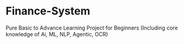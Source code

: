 # Finance-System
Pure Basic to Advance Learning Project for Beginners (Including core knowledge of Ai, ML, NLP, Agentic, OCR)
